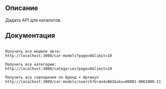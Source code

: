 
## Описание

Дадата API для каталогов

## Документация

```

Получить все модели авто:
http://localhost:3000/car-models?page=0&limit=10

Получить все категории:
http://localhost:3000/categories?page=0&limit=10

Получить все совпадения по Бренд + Артикул
http://localhost:3000/car-models/search?brand=ВАЗ&sku=00001-0061008-11


```
